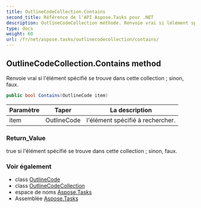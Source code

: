 ```yaml
---
title: OutlineCodeCollection.Contains
second_title: Référence de l'API Aspose.Tasks pour .NET
description: OutlineCodeCollection méthode. Renvoie vrai si lélément spécifié se trouve dans cette collection  sinon faux.
type: docs
weight: 60
url: /fr/net/aspose.tasks/outlinecodecollection/contains/
---
```

## OutlineCodeCollection.Contains method

Renvoie vrai si l'élément spécifié se trouve dans cette collection ; sinon, faux.

```csharp
public bool Contains(OutlineCode item)
```

| Paramètre | Taper | La description |
| --- | --- | --- |
| item | OutlineCode | l'élément spécifié à rechercher. |

### Return_Value

true si l'élément spécifié se trouve dans cette collection ; sinon, faux.

### Voir également

* class [OutlineCode](../../outlinecode/)
* class [OutlineCodeCollection](../)
* espace de noms [Aspose.Tasks](../../outlinecodecollection/)
* Assemblée [Aspose.Tasks](../../../)



